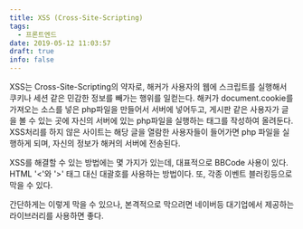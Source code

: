 ```yaml
---
title: XSS (Cross-Site-Scripting)
tags:
  - 프론트엔드
date: 2019-05-12 11:03:57
draft: true
info: false
---
```


XSS는 Cross-Site-Scripting의 약자로, 해커가 사용자의 웹에 스크립트를 실행해서 쿠키나 세션 같은 민감한 정보를 빼가는 행위를 일컫는다. 해커가 document.cookie를 가져오는 소스를 넣은 php파일을 만들어서 서버에 넣어두고, 게시판 같은 사용자가 글을 볼 수 있는 곳에 자신의 서버에 있는 php파일을 실행하는 태그를 작성하여 올려둔다. XSS처리를 하지 않은 사이트는 해당 글을 열람한 사용자들이 들어가면 php 파일을 실행하게 되며, 자신의 정보가 해커의 서버에 전송된다.

XSS를 해결할 수 있는 방법에는 몇 가지가 있는데, 대표적으로 BBCode 사용이 있다. HTML '<'와 '>' 태그 대신 대괄호를 사용하는 방법이다. 또, 각종 이벤트 블러킹등으로 막을 수 있다.

간단하게는 이렇게 막을 수 있으나, 본격적으로 막으려면 네이버등 대기업에서 제공하는 라이브러리를 사용하면 좋다.

